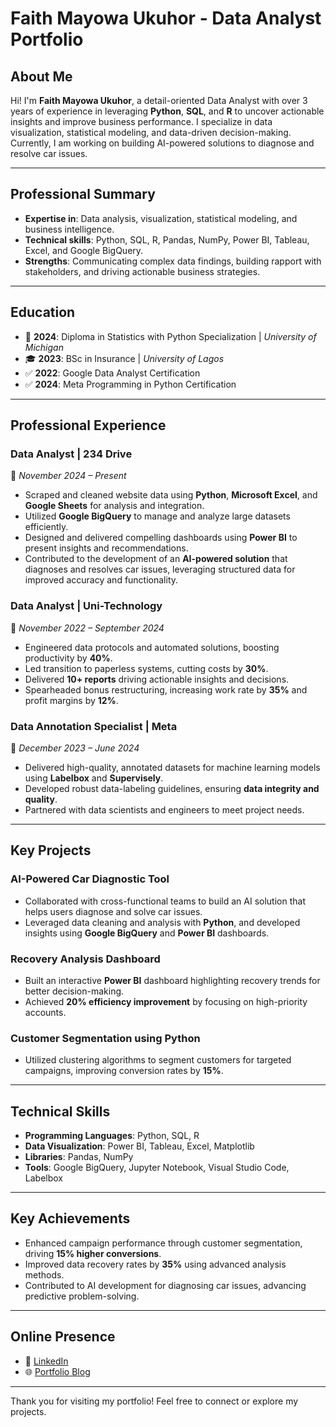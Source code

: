 # Faith Mayowa Ukuhor - Data Analyst Portfolio

## **About Me**
Hi! I'm **Faith Mayowa Ukuhor**, a detail-oriented Data Analyst with over 3 years of experience in leveraging **Python**, **SQL**, and **R** to uncover actionable insights and improve business performance. I specialize in data visualization, statistical modeling, and data-driven decision-making. Currently, I am working on building AI-powered solutions to diagnose and resolve car issues.

---

## **Professional Summary**
- **Expertise in**: Data analysis, visualization, statistical modeling, and business intelligence.  
- **Technical skills**: Python, SQL, R, Pandas, NumPy, Power BI, Tableau, Excel, and Google BigQuery.  
- **Strengths**: Communicating complex data findings, building rapport with stakeholders, and driving actionable business strategies.

---

## **Education**
- 📜 **2024**: Diploma in Statistics with Python Specialization | *University of Michigan*  
- 🎓 **2023**: BSc in Insurance | *University of Lagos*  
- ✅ **2022**: Google Data Analyst Certification  
- ✅ **2024**: Meta Programming in Python Certification  

---

## **Professional Experience**

### **Data Analyst | 234 Drive**  
📅 *November 2024 – Present*  
- Scraped and cleaned website data using **Python**, **Microsoft Excel**, and **Google Sheets** for analysis and integration.  
- Utilized **Google BigQuery** to manage and analyze large datasets efficiently.  
- Designed and delivered compelling dashboards using **Power BI** to present insights and recommendations.  
- Contributed to the development of an **AI-powered solution** that diagnoses and resolves car issues, leveraging structured data for improved accuracy and functionality.

### **Data Analyst | Uni-Technology**  
📅 *November 2022 – September 2024*  
- Engineered data protocols and automated solutions, boosting productivity by **40%**.  
- Led transition to paperless systems, cutting costs by **30%**.  
- Delivered **10+ reports** driving actionable insights and decisions.  
- Spearheaded bonus restructuring, increasing work rate by **35%** and profit margins by **12%**.

### **Data Annotation Specialist | Meta**  
📅 *December 2023 – June 2024*  
- Delivered high-quality, annotated datasets for machine learning models using **Labelbox** and **Supervisely**.  
- Developed robust data-labeling guidelines, ensuring **data integrity and quality**.  
- Partnered with data scientists and engineers to meet project needs.  

---

## **Key Projects**

### **AI-Powered Car Diagnostic Tool**  
- Collaborated with cross-functional teams to build an AI solution that helps users diagnose and solve car issues.  
- Leveraged data cleaning and analysis with **Python**, and developed insights using **Google BigQuery** and **Power BI** dashboards.

### **Recovery Analysis Dashboard**  
- Built an interactive **Power BI** dashboard highlighting recovery trends for better decision-making.  
- Achieved **20% efficiency improvement** by focusing on high-priority accounts.  

### **Customer Segmentation using Python**  
- Utilized clustering algorithms to segment customers for targeted campaigns, improving conversion rates by **15%**.

---

## **Technical Skills**
- **Programming Languages**: Python, SQL, R  
- **Data Visualization**: Power BI, Tableau, Excel, Matplotlib  
- **Libraries**: Pandas, NumPy  
- **Tools**: Google BigQuery, Jupyter Notebook, Visual Studio Code, Labelbox  

---

## **Key Achievements**
- Enhanced campaign performance through customer segmentation, driving **15% higher conversions**.  
- Improved data recovery rates by **35%** using advanced analysis methods.  
- Contributed to AI development for diagnosing car issues, advancing predictive problem-solving.  

---

## **Online Presence**
- 💼 [LinkedIn](https://linkedin.com/in/faith3656)  
- 🌐 [Portfolio Blog](https://faithukuhor.blogspot.com)

---

Thank you for visiting my portfolio! Feel free to connect or explore my projects.
